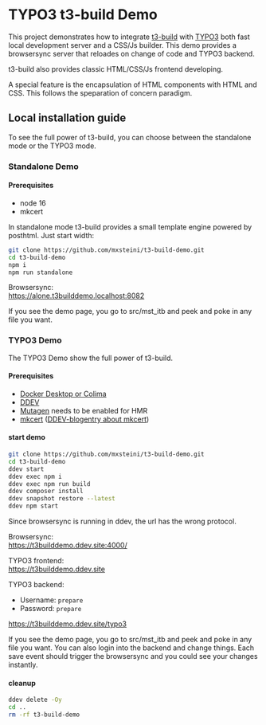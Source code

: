 # TYPO3 t3-build Demo

This project demonstrates how to integrate [t3-build](https://www.npmjs.com/package/t3-build) with [TYPO3](https://github.com/TYPO3/typo3) both fast local development server and a CSS/Js builder.
This demo provides a browsersync server that reloades on change of code and TYPO3 backend.

t3-build also provides classic HTML/CSS/Js frontend developing.

A special feature is the encapsulation of HTML components with HTML and CSS. This follows the speparation of concern paradigm.



## Local installation guide
To see the full power of t3-build, you can choose between the standalone mode or the TYPO3 mode.

### Standalone Demo
#### Prerequisites
- node 16
- mkcert

In standalone mode t3-build provides a small template engine powered by posthtml. Just start width:

```bash
git clone https://github.com/mxsteini/t3-build-demo.git
cd t3-build-demo
npm i
npm run standalone
```
Browsersync: \
https://alone.t3builddemo.localhost:8082

If you see the demo page, you go to src/mst_itb and peek and poke in any file you want.

### TYPO3 Demo
The TYPO3 Demo show the full power of t3-build.

#### Prerequisites

- [Docker Desktop or Colima](https://ddev.readthedocs.io/en/latest/users/install/docker-installation/)
- [DDEV](https://ddev.readthedocs.io/en/latest/)
- [Mutagen](https://ddev.readthedocs.io/en/latest/users/install/performance/#mutagen) needs to be enabled for HMR
- [mkcert](https://github.com/FiloSottile/mkcert) ([DDEV-blogentry about mkcert](https://ddev.com/blog/ddev-local-trusted-https-certificates/))

#### start demo

```bash
git clone https://github.com/mxsteini/t3-build-demo.git
cd t3-build-demo
ddev start
ddev exec npm i
ddev exec npm run build
ddev composer install
ddev snapshot restore --latest
ddev npm start
```
Since browsersync is running in ddev, the url has the wrong protocol.

Browsersync: \
https://t3builddemo.ddev.site:4000/

TYPO3 frontend: \
https://t3builddemo.ddev.site

TYPO3 backend:
- Username: `prepare`
- Password: `prepare`

https://t3builddemo.ddev.site/typo3

If you see the demo page, you go to src/mst_itb and peek and poke in any file you want.
You can also login into the backend and change things. Each save event should trigger the browsersync and you could see your changes instantly.

#### cleanup
```bash
ddev delete -Oy
cd ..
rm -rf t3-build-demo
```
